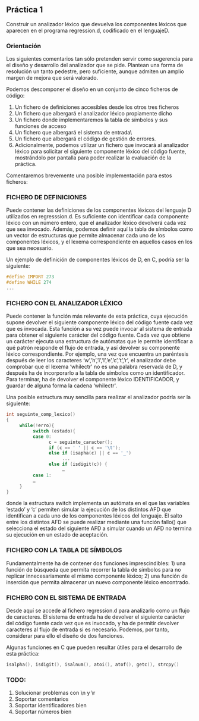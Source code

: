 ## Práctica 1

Construir un analizador léxico que devuelva los componentes léxicos que aparecen en el programa regression.d, codificado en el lenguajeD.

 
### Orientación

Los siguientes comentarios tan sólo pretenden servir como sugerencia para el diseño y desarrollo del analizador que se pide. Plantean una forma de resolución un tanto pedestre, pero suficiente, aunque admiten un amplio margen de mejora que será valorado.

Podemos descomponer el diseño en un conjunto de cinco ficheros de código:

1. Un fichero de definiciones accesibles desde los otros tres ficheros
2. Un fichero que albergará el analizador léxico propiamente dicho
3. Un fichero donde implementaremos la tabla de símbolos y sus funciones de acceso
4. Un fichero que albergará el sistema de entrada\
5. Un fichero que albergará el código de gestión de errores. 
6. Adicionalmente, podemos utilizar un fichero que invocará al analizador léxico para solicitar el siguiente componente léxico del código fuente, mostrándolo por pantalla para poder realizar la evaluación de la práctica.

Comentaremos brevemente una posible implementación para estos ficheros:

### FICHERO DE DEFINICIONES

Puede contener las definiciones de los componentes léxicos del lenguaje D utilizados en regresssion.d. Es suficiente con identificar cada componente léxico con un número entero, que el analizador léxico devolverá cada vez que sea invocado. Además, podemos definir aquí la tabla de símbolos como un vector de estructuras que permite almacenar cada uno de los componentes léxicos, y el lexema correspondiente en aquellos casos en los que sea necesario.

Un ejemplo de definición de componentes léxicos de D, en C, podría ser la siguiente:

```C
#define IMPORT 273
#define WHILE 274
...
```

### FICHERO CON EL ANALIZADOR LÉXICO

Puede contener la función más relevante de esta práctica, cuya ejecución supone devolver el siguiente componente léxico del código fuente cada vez que es invocada. Esta función a su vez puede invocar al sistema de entrada para obtener el siguiente carácter del código fuente. Cada vez que obtiene un carácter ejecuta una estructura de autómatas que le permite identificar a qué patrón responde el flujo de entrada, y así devolver su componente léxico correspondiente. Por ejemplo, una vez que encuentra un paréntesis después de leer los caracteres ‘w’,’h’,’i’,’l’,’e’,’c’,’t’,’r’, el analizador debe comprobar que el lexema ‘whilectr' no es una palabra reservada de D, y después ha de incorporarlo a la tabla de símbolos como un identificador. Para terminar, ha de devolver el componente léxico IDENTIFICADOR, y guardar de alguna forma la cadena ‘whilectr'.

Una posible estructura muy sencilla para realizar el analizador podría ser la siguiente:

```C
int seguinte_comp_lexico()
{
     while(!erro){
          switch (estado){
          case 0:
                c = seguinte_caracter(); 
                if (c == ' ' || c == '\t');         
                else if (isapha(c) || c == '_')
                     ...    
                else if (isdigit(c)) {        
                     …
          case 1:
          …
     }
}
```
 
donde la estructura switch implementa un autómata en el que las variables ‘estado’ y ‘c’ permiten simular la ejecución de los distintos AFD que identifican a cada uno de los componentes léxicos del lenguaje. El salto entre los distintos AFD se puede realizar mediante una función fallo() que selecciona el estado del siguiente AFD a simular cuando un AFD no termina su ejecución en un estado de aceptación.

### FICHERO CON LA TABLA DE SÍMBOLOS

Fundamentalmente ha de contener dos funciones imprescindibles: 1) una función de búsqueda que permita recorrer la tabla de símbolos para no replicar innecesariamente el mismo componente léxico; 2) una función de inserción que permita almacenar un nuevo componente léxico encontrado.

### FICHERO CON EL SISTEMA DE ENTRADA

Desde aquí se accede al fichero regression.d para analizarlo como un flujo de caracteres. El sistema de entrada ha de devolver el siguiente carácter del código fuente cada vez que es invocado, y ha de permitir devolver caracteres al flujo de entrada si es necesario. Podemos, por tanto, considerar para ello el diseño de dos funciones.

 

Algunas funciones en C que pueden resultar útiles para el desarrollo de esta práctica:

```C
isalpha(), isdigit(), isalnum(), atoi(), atof(), getc(), strcpy()
```

### TODO:

1. Solucionar problemas con \n y \r
2. Soportar comentarios
3. Soportar identificadores bien
4. Soportar números bien